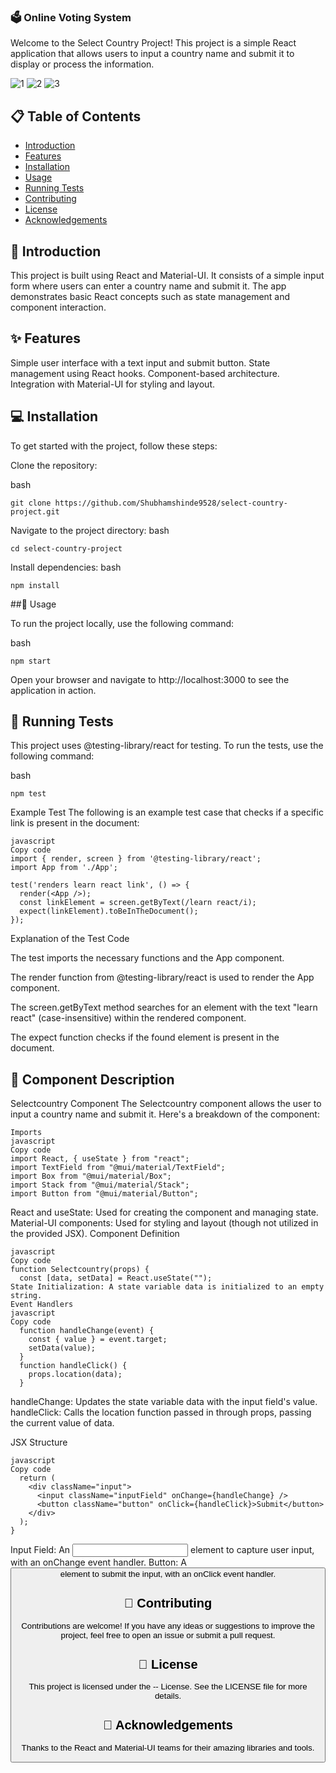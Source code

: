 ### 🗳️ Online Voting System

Welcome to the Select Country Project! This project is a simple React application that allows users to input a country name and submit it to display or process the information.

![1](https://github.com/Shubham9528/Weather-Forecast-App-using-React/assets/81708211/1e511000-5553-40d1-a95d-cf0498f147a1)
![2](https://github.com/Shubham9528/Weather-Forecast-App-using-React/assets/81708211/5825ab8d-bc74-4a34-964d-b6e9145f1d98)
![3](https://github.com/Shubham9528/Weather-Forecast-App-using-React/assets/81708211/198e3c0e-7878-45d6-b9eb-5c13f08253c1)


## 📋 Table of Contents


- [Introduction](#introduction)
- [Features](#Features)
- [Installation](#Installation)
- [Usage](#Usage)
- [Running Tests](#Running-Tests)
- [Contributing](#Contributing)
- [License](#License)
- [Acknowledgements](#Acknowledgements)
  
## 📖 Introduction

This project is built using React and Material-UI. It consists of a simple input form where users can enter a country name and submit it. The app demonstrates basic React concepts such as state management and component interaction.

## ✨ Features

Simple user interface with a text input and submit button.
State management using React hooks.
Component-based architecture.
Integration with Material-UI for styling and layout.

## 💻 Installation
To get started with the project, follow these steps:

Clone the repository:

bash
```
git clone https://github.com/Shubhamshinde9528/select-country-project.git
```
Navigate to the project directory:
bash
```
cd select-country-project
```
Install dependencies:
bash
```
npm install
```
##🚀 Usage

To run the project locally, use the following command:

bash
```
npm start
```
Open your browser and navigate to http://localhost:3000 to see the application in action.

## 🧪 Running Tests
This project uses @testing-library/react for testing. To run the tests, use the following command:

bash
```
npm test
```
Example Test
The following is an example test case that checks if a specific link is present in the document:
```
javascript
Copy code
import { render, screen } from '@testing-library/react';
import App from './App';

test('renders learn react link', () => {
  render(<App />);
  const linkElement = screen.getByText(/learn react/i);
  expect(linkElement).toBeInTheDocument();
});
```
Explanation of the Test Code

The test imports the necessary functions and the App component.

The render function from @testing-library/react is used to render the App component.

The screen.getByText method searches for an element with the text "learn react" (case-insensitive) within the rendered component.

The expect function checks if the found element is present in the document.

## 📄 Component Description

Selectcountry Component
The Selectcountry component allows the user to input a country name and submit it. Here's a breakdown of the component:
``` Code
Imports
javascript
Copy code
import React, { useState } from "react";
import TextField from "@mui/material/TextField";
import Box from "@mui/material/Box";
import Stack from "@mui/material/Stack";
import Button from "@mui/material/Button";
```
React and useState: Used for creating the component and managing state.
Material-UI components: Used for styling and layout (though not utilized in the provided JSX).
Component Definition
```
javascript
Copy code
function Selectcountry(props) {
  const [data, setData] = React.useState("");
State Initialization: A state variable data is initialized to an empty string.
Event Handlers
javascript
Copy code
  function handleChange(event) {
    const { value } = event.target;
    setData(value);
  }
  function handleClick() {
    props.location(data);
  }
```
handleChange: Updates the state variable data with the input field's value.
handleClick: Calls the location function passed in through props, passing the current value of data.

JSX Structure
```
javascript
Copy code
  return (
    <div className="input">
      <input className="inputField" onChange={handleChange} />
      <button className="button" onClick={handleClick}>Submit</button>
    </div>
  );
}
```

Input Field: An <input> element to capture user input, with an onChange event handler.
Button: A <button> element to submit the input, with an onClick event handler.

## 🤝 Contributing

Contributions are welcome! If you have any ideas or suggestions to improve the project, feel free to open an issue or submit a pull request.

## 📄 License

This project is licensed under the -- License. See the LICENSE file for more details.

## 🙏 Acknowledgements

Thanks to the React and Material-UI teams for their amazing libraries and tools.

